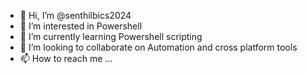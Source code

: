 - 👋 Hi, I’m @senthilbics2024
- 👀 I’m interested in Powershell    
- 🌱 I’m currently learning Powershell scripting
- 💞️ I’m looking to collaborate on Automation and cross platform tools
- 📫 How to reach me ...

<!---
senthilbics2024/senthilbics2024 is a ✨ special ✨ repository because its `README.md` (this file) appears on your GitHub profile.
You can click the Preview link to take a look at your changes.
--->
